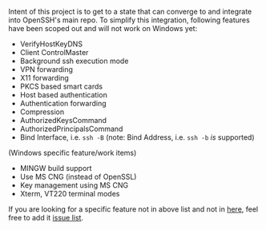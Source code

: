 Intent of this project is to get to a state that can converge to and integrate into OpenSSH's main repo. To simplify this integration, following features have been scoped out and will not work on Windows yet:
- VerifyHostKeyDNS
- Client ControlMaster
- Background ssh execution mode
- VPN forwarding
- X11 forwarding
- PKCS based smart cards
- Host based authentication
- Authentication forwarding
- Compression
- AuthorizedKeysCommand
- AuthorizedPrincipalsCommand
- Bind Interface, i.e. `ssh -B` (note: Bind Address, i.e. `ssh -b` _is_ supported)

(Windows specific feature/work items)
- MINGW build support
- Use MS CNG (instead of OpenSSL)
- Key management using MS CNG
- Xterm, VT220 terminal modes

If you are looking for a specific feature not in above list and not in [here](https://github.com/PowerShell/Win32-OpenSSH/labels/feature%20request), feel free to add it [issue list](https://github.com/PowerShell/Win32-OpenSSH/issues).


